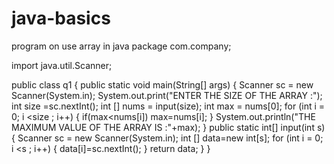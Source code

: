 # java-basics
program on use array in java
package com.company;

import java.util.Scanner;

public class q1 {
    public static void main(String[] args) {
        Scanner sc = new Scanner(System.in);
        System.out.print("ENTER THE SIZE OF THE ARRAY :");
        int size =sc.nextInt();
        int [] nums = input(size);
        int max = nums[0];
        for (int i = 0; i <size ; i++)
        {
          if(max<nums[i])
              max=nums[i];
        }
        System.out.println("THE MAXIMUM VALUE OF THE ARRAY IS :"+max);
    }
    public static int[] input(int s)
    {
        Scanner sc = new Scanner(System.in);
        int [] data=new int[s];
        for (int i = 0; i <s ; i++)
        {
            data[i]=sc.nextInt();
        }
        return data;
    }
}

